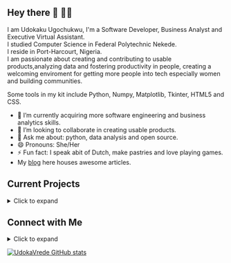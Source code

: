 ## Hey there 👋 👩‍💻

I am Udokaku Ugochukwu, I'm a Software Developer, Business Analyst and Executive Virtual Assistant.<br/>
I studied Computer Science in Federal Polytechnic Nekede.<br/>
I reside in Port-Harcourt, Nigeria.<br/>
I am passionate about creating and contributing to usable products,analyzing data and fostering productivity in people, creating a welcoming enviroment for getting more people into tech especially women and building communities. 

Some tools in my kit include Python, Numpy, Matplotlib, Tkinter, HTML5 and CSS.<br/>

- 🔭 I’m currently acquiring more software engineering and business analytics skills.
- 👯 I’m looking to collaborate in creating usable products.
- 💬 Ask me about: python, data analysis and open source.
- 😄 Pronouns: She/Her
- ⚡ Fun fact: I speak abit of Dutch, make pastries and love playing games.
- My [blog](https://udoka.hashnode.dev/) here houses awesome articles. 

## Current Projects
<details>
  <summary> Click to expand </summary>
  
- **[Crest](https://github.com/udokavrede/CREST)**: a desktop application built with python and tkinter for keeping track of birthdays.
  </details>

## Connect with Me
<details>
  <summary> Click to expand </summary>
  
- [E-mail](UdokakuUgochukwu@gmail.com)
- [Twitter](https://twitter.com/Udoka_Ugo_)
  </details>

[![UdokaVrede GitHub stats](https://github-readme-stats.vercel.app/api?username=UdokaVrede&theme=dark&show_icons=true)](https://github.com/UdokaVrede/github-readme-stats)

